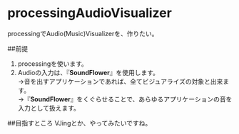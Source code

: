 # processingAudioVisualizer
processingでAudio(Music)Visualizerを、作りたい。  

##前提
1. processingを使います。  
2. Audioの入力は、『**SoundFlower**』を使用します。  
→音を出すアプリケーションであれば、全てビジュアライズの対象と出来ます。  
→『**SoundFlower**』をくぐらせることで、あらゆるアプリケーションの音を入力として扱えます。  

##目指すところ
VJingとか、やってみたいですね。  
